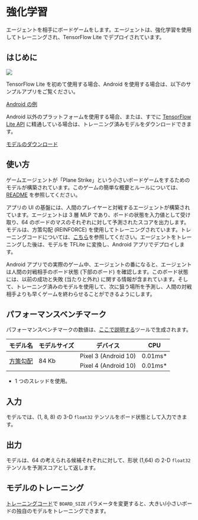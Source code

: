 # 強化学習

エージェントを相手にボードゲームをします。エージェントは、強化学習を使用してトレーニングされ、TensorFlow Lite でデプロイされています。

## はじめに


<img src="images/screenshot.gif" class="attempt-right" style="max-width: 300px">

TensorFlow Lite を初めて使用する場合、Android を使用する場合は、以下のサンプルアプリをご覧ください。

<a class="button button-primary" href="https://github.com/tensorflow/examples/tree/master/lite/examples/reinforcement_learning/android">Android の例</a>

Android 以外のプラットフォームを使用する場合、または、すでに [TensorFlow Lite API](https://www.tensorflow.org/api_docs/python/tf/lite) に精通している場合は、トレーニング済みモデルをダウンロードできます。

<a class="button button-primary" href="https://github.com/tensorflow/examples/blob/master/lite/examples/reinforcement_learning/android/app/src/main/assets/planestrike_tf.tflite">モデルのダウンロード</a>

## 使い方

ゲームエージェントが「Plane Strike」という小さいボードゲームをするためのモデルが構築されています。このゲームの簡単な概要とルールについては、[README](https://github.com/tensorflow/examples/tree/master/lite/examples/reinforcement_learning/android) を参照してください。

アプリの UI の基盤には、人間のプレイヤーと対戦するエージェントが構築されています。エージェントは 3 層 MLP であり、ボードの状態を入力値として受け取り、64 のボードのマスのそれぞれに対して予測されたスコアを出力します。モデルは、方策勾配 (REINFORCE) を使用してトレーニングされています。トレーニングコードについては、[こちら](https://github.com/tensorflow/examples/blob/master/lite/examples/reinforcement_learning/ml)を参照してください。エージェントをトレーニングした後は、モデルを TFLite に変換し、Android アプリでデプロイします。

Android アプリでの実際のゲーム中、エージェントの番になると、エージェントは人間の対戦相手のボード状態 (下部のボード) を確認します。このボード状態には、以前の成功と失敗 (当たりと外れ) に関する情報が含まれています。そして、トレーニング済みのモデルを使用して、次に狙う場所を予測し、人間の対戦相手よりも早くゲームを終わらせることができるようにします。

## パフォーマンスベンチマーク

パフォーマンスベンチマークの数値は、[ここで説明する](https://www.tensorflow.org/lite/performance/benchmarks)ツールで生成されます。

<table>
  <thead>
    <tr>
      <th>モデル名</th>
      <th>モデルサイズ</th>
      <th>デバイス</th>
      <th>CPU</th>
    </tr>
  </thead>
  <tr>
    <td rowspan="2">       <a href="https://github.com/tensorflow/examples/blob/master/lite/examples/reinforcement_learning/android/app/src/main/assets/planestrike.tflite">方策勾配</a> </td>
    <td rowspan="2">       84 Kb</td>
    <td>Pixel 3 (Android 10)</td>
    <td>0.01ms*</td>
  </tr>
   <tr>
     <td>Pixel 4 (Android 10)</td>
    <td>0.01ms*</td>
  </tr>
</table>

* 1 つのスレッドを使用。

## 入力

モデルでは、(1, 8, 8) の 3-D `float32` テンソルをボード状態として入力できます。

## 出力

モデルは、64 の考えられる候補それぞれに対して、形状 (1,64) の 2-D `float32` テンソルを予測スコアとして返します。

## モデルのトレーニング

[トレーニングコード](https://github.com/tensorflow/examples/blob/master/lite/examples/reinforcement_learning/ml)で `BOARD_SIZE` パラメータを変更すると、大きい/小さいボードの独自のモデルをトレーニングできます。
